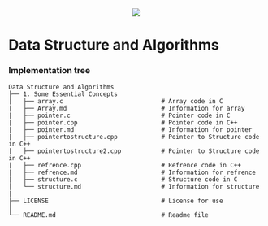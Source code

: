 <div align="center">
  <img src="https://github.com/kshitizsaini113/Data-Structure-and-Algorithms/blob/master/Data%20Structure%20and%20Algorithm.png">
</div>

# Data Structure and Algorithms


### Implementation tree
```
Data Structure and Algorithms
├── 1. Some Essential Concepts
|   ├── array.c                           # Array code in C
|   ├── Array.md                          # Information for array
|   ├── pointer.c                         # Pointer code in C
|   ├── pointer.cpp                       # Pointer code in C++
|   ├── pointer.md                        # Information for pointer
|   ├── pointertostructure.cpp            # Pointer to Structure code in C++
|   ├── pointertostructure2.cpp           # Pointer to Structure code in C++
|   ├── refrence.cpp                      # Refrence code in C++
|   ├── refrence.md                       # Information for refrence
|   ├── structure.c                       # Structure code in C
│   └── structure.md                      # Information for structure
|
├── LICENSE                               # License for use
│
└── README.md                             # Readme file
```
